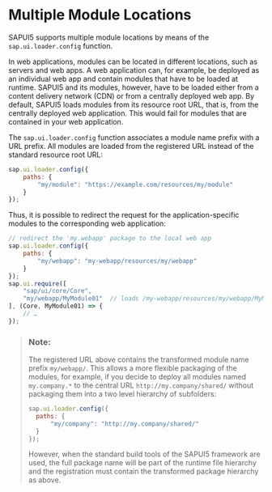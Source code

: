 <!-- loio1dfab2e19fc0479d9dfcefc28d3642f1 -->

# Multiple Module Locations

SAPUI5 supports multiple module locations by means of the `sap.ui.loader.config` function.

In web applications, modules can be located in different locations, such as servers and web apps. A web application can, for example, be deployed as an individual web app and contain modules that have to be loaded at runtime. SAPUI5 and its modules, however, have to be loaded either from a content delivery network \(CDN\) or from a centrally deployed web app. By default, SAPUI5 loads modules from its resource root URL, that is, from the centrally deployed web application. This would fail for modules that are contained in your web application.

The `sap.ui.loader.config` function associates a module name prefix with a URL prefix. All modules are loaded from the registered URL instead of the standard resource root URL:

```js
sap.ui.loader.config({
	paths: {
		"my/module": "https://example.com/resources/my/module"
	}
});
```

Thus, it is possible to redirect the request for the application-specific modules to the corresponding web application:

```js
// redirect the 'my.webapp' package to the local web app
sap.ui.loader.config({
	paths: {
		"my/webapp": "my-webapp/resources/my/webapp"
	}
});
sap.ui.require([
	"sap/ui/core/Core",	
	"my/webapp/MyModule01"	// loads /my-webapp/resources/my/webapp/MyModule01.js
], (Core, MyModule01) => {
	// … 
});
```

> ### Note:  
> The registered URL above contains the transformed module name prefix `my/webapp/`. This allows a more flexible packaging of the modules, for example, if you decide to deploy all modules named `my.company.*` to the central URL `http://my.company/shared/` without packaging them into a two level hierarchy of subfolders:
> 
> ```js
> sap.ui.loader.config({
> 	paths: {
> 		"my/company": "http://my.company/shared/"
> 	}
> });
> ```
> 
> However, when the standard build tools of the SAPUI5 framework are used, the full package name will be part of the runtime file hierarchy and the registration must contain the transformed package hierarchy as above.

